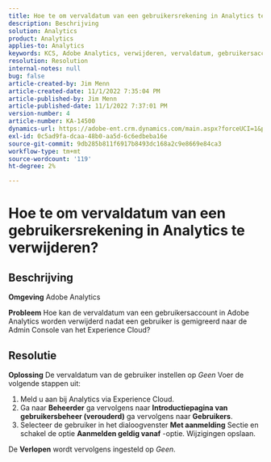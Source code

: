 ```yaml
---
title: Hoe te om vervaldatum van een gebruikersrekening in Analytics te verwijderen?
description: Beschrijving
solution: Analytics
product: Analytics
applies-to: Analytics
keywords: KCS, Adobe Analytics, verwijderen, vervaldatum, gebruikersaccount, Analytics User Management
resolution: Resolution
internal-notes: null
bug: false
article-created-by: Jim Menn
article-created-date: 11/1/2022 7:35:04 PM
article-published-by: Jim Menn
article-published-date: 11/1/2022 7:37:01 PM
version-number: 4
article-number: KA-14500
dynamics-url: https://adobe-ent.crm.dynamics.com/main.aspx?forceUCI=1&pagetype=entityrecord&etn=knowledgearticle&id=c5295f47-1c5a-ed11-9561-6045bd006a22
exl-id: 0c5ad9fa-dcaa-48b0-aa5d-6c6edbeba16e
source-git-commit: 9db285b811f6917b8493dc168a2c9e8669e84ca3
workflow-type: tm+mt
source-wordcount: '119'
ht-degree: 2%

---
```


# Hoe te om vervaldatum van een gebruikersrekening in Analytics te verwijderen?

## Beschrijving


<b>Omgeving</b>
Adobe Analytics

<b>Probleem</b>
Hoe kan de vervaldatum van een gebruikersaccount in Adobe Analytics worden verwijderd nadat een gebruiker is gemigreerd naar de Admin Console van het Experience Cloud?


## Resolutie


<b>Oplossing</b>
De vervaldatum van de gebruiker instellen op *Geen* Voer de volgende stappen uit:

1. Meld u aan bij Analytics via Experience Cloud.
2. Ga naar <b>Beheerder</b> ga vervolgens naar <b>Introductiepagina van gebruikersbeheer (verouderd)</b> ga vervolgens naar <b>Gebruikers</b>.
3. Selecteer de gebruiker in het dialoogvenster <b>Met aanmelding</b> Sectie en schakel de optie <b>Aanmelden geldig vanaf</b> -optie. Wijzigingen opslaan.


De <b>Verlopen</b> wordt vervolgens ingesteld op *Geen*.

